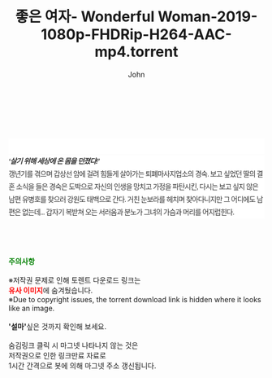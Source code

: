 ﻿---
layout: post
title:  "좋은 여자- Wonderful Woman-2019-1080p-FHDRip-H264-AAC-mp4.torrent"
author: John
categories: [ 영화 ]
tags: [  ]
image:  
description: "좋은 여자- Wonderful Woman-2019-1080p-FHDRip-H264-AAC-mp4 torrent 정보 공유"
toc: true
toc_sticky: true
---

<br>
<div class="view-img">
<a class="view_image" href="http://torrentmobile61.com/bbs/view_image.php?fn=%2Fdata%2Ffile%2Fmovie%2F3735183265_asLdbGx0_9a4403bea17456de5ab9da8463fc5c81693f342d.jpg" target="_blank"><img alt="" class="img-tag" content="http://torrentmobile61.com/data/file/movie/3735183265_asLdbGx0_9a4403bea17456de5ab9da8463fc5c81693f342d.jpg" itemprop="image" src="http://torrentmobile61.com/data/file/movie/3735183265_asLdbGx0_9a4403bea17456de5ab9da8463fc5c81693f342d.jpg"/></a></div><div class="view-content" itemprop="description">
<p><br/></p><div class="title_area" style="margin:0px 0px 9px;padding:0px;list-style:none;font-family:'나눔고딕', NanumGothic, '돋움', Dotum, Helvetica, 'AppleSDGothicNeo-Medium', AppleGothic, sans-serif;height:30px;float:none;background-color:rgb(255,255,255);"><h4 class="h_story" style="margin:5px 10px 0px 0px;padding:0px;list-style:none;font-family:'돋움', sans-serif;height:18px;width:49px;background:url(&quot;https://ssl.pstatic.net/static/movie/2020/10/h_tx_sp5.png&quot;) no-repeat 0px -17px;float:left;"><strong class="blind" style="margin:0px;padding:0px;list-style:none;font-size:0px;font-family:inherit;color:inherit;width:1px;height:1px;line-height:0;">줄거리</strong></h4></div><h5 class="h_tx_story" style="margin:-7px 0px 1px;padding:0px;list-style:none;font-size:14px;font-family:'나눔고딕', NanumGothic, Helvetica, sans-serif;color:rgb(51,51,51);background-image:url(&quot;https://ssl.pstatic.net/static/movie/2014/01/blank.gif&quot;);letter-spacing:-1px;line-height:25px;background-color:rgb(255,255,255);">‘살기 위해 세상에 온 몸을 던졌다!’</h5><p class="con_tx" style="margin-top:-1px;margin-bottom:-6px;list-style:none;font-size:14px;font-family:'나눔고딕', NanumGothic, '돋움', Dotum, Helvetica, 'AppleSDGothicNeo-Medium', AppleGothic, sans-serif;color:rgb(51,51,51);background-image:url(&quot;https://ssl.pstatic.net/static/movie/2014/01/blank.gif&quot;);letter-spacing:-1px;line-height:25px;background-color:rgb(255,255,255);">갱년기를 겪으며 갑상선 암에 걸려 힘들게 살아가는 퇴폐마사지업소의 경숙. 보고 싶었던 딸의 결혼 소식을 들은 경숙은 도박으로 자신의 인생을 망치고 가정을 파탄시킨, 다시는 보고 싶지 않은 남편 유병호를 찾으러 강원도 태백으로 간다. 거친 눈보라를 헤치며 찾아다니지만 그 어디에도 남편은 없는데... 갑자기 복받쳐 오는 서러움과 분노가 그녀의 가슴과 머리를 어지럽힌다.</p> </div>
    
<br><br><br>
<p data-ke-size="size16"><b><span style="color: green;">주의사항</span></b><br /><br />※저작권 문제로 인해 토렌트 다운로드 링크는<br /><b><span style="color: red;">유사 이미지</span></b>에 숨겨뒀습니다.<br />※Due to copyright issues, the torrent download link is hidden where it looks like an image.<br /><br /><b>'설마'</b>싶은 것까지 확인해 보세요.<br /><br />숨김링크 클릭 시 마그넷 나타나지 않는 것은<br />저작권으로 인한 링크만료 자료로<br />1시간 간격으로 봇에 의해 마그넷 주소 갱신됩니다.</p>
